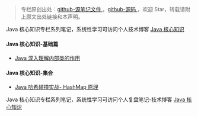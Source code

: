 > 专栏原创出处：[github-源笔记文件 ](https://github.com/GourdErwa/review-notes/tree/master/language/java-core) ，[github-源码 ](https://github.com/GourdErwa/java-advanced/tree/master/java-core)，欢迎 Star，转载请附上原文出处链接和本声明。

Java 核心知识专栏系列笔记，系统性学习可访问个人技术博客 [Java 核心知识 ](https://review-notes.top/language/java-core/)

#### Java 核心知识-基础篇
- [Java 深入理解内部类的作用](https://gourderwa.blog.csdn.net/article/details/103972092)


#### Java 核心知识-集合
- [Java 哈希碰撞实战- HashMap 原理](https://blog.csdn.net/xiaohulunb/article/details/103809321)

Java 核心知识专栏系列笔记，系统性学习可访问个人复盘笔记-技术博客 [Java 核心知识 ](https://review-notes.top/language/java-core/)